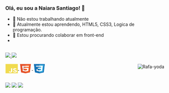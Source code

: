 ### Olá, eu sou a Naiara Santiago! 👋
- 🔭 Não estou trabalhando atualmente
- 🌱 Atualmente estou aprendendo, HTML5, CSS3, Logica de programação.
- 👯 Estou procurando colaborar em front-end 
- 
 ##

 <div>
  <a href="https://github.com/naiarascalmeida">
  <img height="180em" src="https://github-readme-stats.vercel.app/api?username=naiarascalmeida&show_icons=true&theme=radical&include_all_commits=true&count_private=true"/>
  <img height="180em" src="https://github-readme-stats.vercel.app/api/top-langs/?username=naiarascalmeida&layout=compact&langs_count=7&theme=radical"/>
</div>
  <div style="display: inline_block"><br>
  <img align="center" alt="Naiara-Js" height="30" width="40" src="https://raw.githubusercontent.com/devicons/devicon/master/icons/javascript/javascript-plain.svg">
     <img align="center" alt="Naiara-HTML" height="30" width="40" src="https://raw.githubusercontent.com/devicons/devicon/master/icons/html5/html5-original.svg">
    <img align="center" alt="Naiara-CSS" height="30" width="40" src="https://raw.githubusercontent.com/devicons/devicon/master/icons/css3/css3-original.svg">
     <img align="right" alt="Rafa-yoda" src="https://cdn.discordapp.com/attachments/795358919417397249/825430589581688872/hi.gif">
    
  ##
  <a href="https://www.instagram.com/santiago_naiara/" target="_blank"><img src="https://img.shields.io/badge/-Instagram-%23E4405F?style=for-the-badge&logo=instagram&logoColor=white" target="_blank"></a>
  <a href = "mailto:naiarasantigo519@gmail,com"><img src="https://img.shields.io/badge/-Gmail-%23333?style=for-the-badge&logo=gmail&logoColor=white" target="_blank"></a>
  <a href="https://https://www.linkedin.com/in/naiara-santiago-25792a186" target="_blank"><img src="https://img.shields.io/badge/-LinkedIn-%230077B5?style=for-the-badge&logo=linkedin&logoColor=white" target="_blank"></a> 
